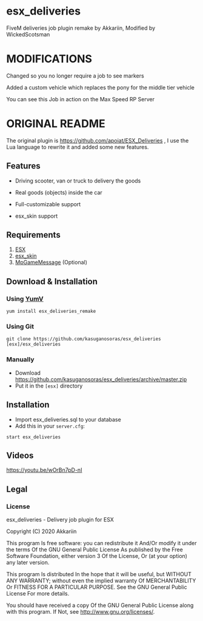 # esx_deliveries
FiveM deliveries job plugin remake by Akkariin, Modified by WickedScotsman

# MODIFICATIONS

Changed so you no longer require a job to see markers

Added a custom vehicle which replaces the pony for the middle tier vehicle

You can see this Job in action on the Max Speed RP Server

# ORIGINAL README

The original plugin is https://github.com/apoiat/ESX_Deliveries , I use the Lua language to rewrite it and added some new features.

## Features

* Driving scooter, van or truck to delivery the goods

* Real goods (objects) inside the car

* Full-customizable support

* esx_skin support

## Requirements

1. [ESX](https://github.com/ESX-Org/es_extended)
2. [esx_skin](https://github.com/ESX-Org/esx_skin)
3. [MpGameMessage](https://github.com/kasuganosoras/MpGameMessage) (Optional)

## Download & Installation

### Using [YumV](https://yumv.net/)

```
yum install esx_deliveries_remake
```

### Using Git

```
git clone https://github.com/kasuganosoras/esx_deliveries [esx]/esx_deliveries
```

### Manually

- Download https://github.com/kasuganosoras/esx_deliveries/archive/master.zip
- Put it  in the `[esx]` directory

## Installation

- Import esx_deliveries.sql to your database
- Add this in your `server.cfg`:

```
start esx_deliveries
```



## Videos

https://youtu.be/wOrBn7pD-nI

## Legal

### License

esx_deliveries - Delivery job plugin for ESX

Copyright (C) 2020 Akkariin

This program Is free software: you can redistribute it And/Or modify it under the terms Of the GNU General Public License As published by the Free Software Foundation, either version 3 Of the License, Or (at your option) any later version.

This program Is distributed In the hope that it will be useful, but WITHOUT ANY WARRANTY; without even the implied warranty Of MERCHANTABILITY Or FITNESS FOR A PARTICULAR PURPOSE. See the GNU General Public License For more details.

You should have received a copy Of the GNU General Public License along with this program. If Not, see http://www.gnu.org/licenses/.
